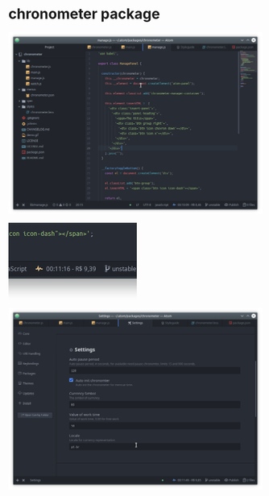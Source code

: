 # chronometer package

![Atom with chronometer working](https://github.com/rodrigopmatias/atom-chronometer/blob/b4de0f4c4c14caa1a366009faf3e1ce4f42c71f3/images/window-of-work.png?raw=true)

![Detail of chronometer working](https://github.com/rodrigopmatias/atom-chronometer/blob/b4de0f4c4c14caa1a366009faf3e1ce4f42c71f3/images/chronometer-working-with-value.png?raw=true)

![Settings](https://github.com/rodrigopmatias/atom-chronometer/blob/b4de0f4c4c14caa1a366009faf3e1ce4f42c71f3/images/chronometer-configuration.png?raw=true)
